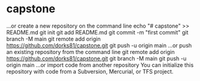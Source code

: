 # capstone
…or create a new repository on the command line
echo "# capstone" >> README.md
git init
git add README.md
git commit -m "first commit"
git branch -M main
git remote add origin https://github.com/dorks81/capstone.git
git push -u origin main
…or push an existing repository from the command line
git remote add origin https://github.com/dorks81/capstone.git
git branch -M main
git push -u origin main
…or import code from another repository
You can initialize this repository with code from a Subversion, Mercurial, or TFS project.

